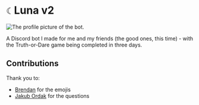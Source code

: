 # `☾` Luna v2

![The profile picture of the bot.](https://i.ibb.co/SsVc7Qb/image-2025-01-23-214026997.png)

A Discord bot I made for me and my friends (the good ones, this time) - with the Truth-or-Dare game being completed in three days.

## Contributions

Thank you to:
- [Brendan](https://emoji.gg/user/577266974476992523) for the emojis
- [Jakub Ordak](https://discord.com/users/1081127725877710868) for the questions